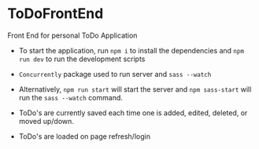 # ToDoFrontEnd
Front End for personal ToDo Application

- To start the application, run `npm i` to install the dependencies and `npm run dev` to run the development scripts
- `Concurrently` package used to run server and `sass --watch`
- Alternatively, `npm run start` will start the server and `npm sass-start` will run the `sass --watch` command.

- ToDo's are currently saved each time one is added, edited, deleted, or moved up/down. 
- ToDo's are loaded on page refresh/login